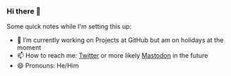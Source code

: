 ### Hi there 👋

Some quick notes while I'm setting this up:

- 🔭 I’m currently working on Projects at GitHub but am on holidays at the moment
- 📫 How to reach me: <a href="https://twitter.com/shiftkey">Twitter</a> or more likely <a rel="me" href="https://indieweb.social/@shiftkey">Mastodon</a> in the future
- 😄 Pronouns: He/Him
